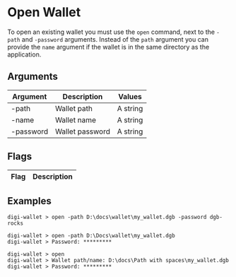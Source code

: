 # Open Wallet

To open an existing wallet you must use the `open` command, next to the `-path` and `-password` arguments. Instead of the `path` argument you can provide the `name` argument if the wallet is in the same directory as the application.

## Arguments

| Argument  | Description       | Values                       |
| --------- | ----------------- | ---------------------------- |
| -path     | Wallet path       | A string                     |
| -name     | Wallet name       | A string                     |
| -password | Wallet password   | A string                     |

## Flags

| Flag      | Description        |
| --------- | ------------------ |

## Examples

```
digi-wallet > open -path D:\docs\wallet\my_wallet.dgb -password dgb-rocks
```

```
digi-wallet > open -path D:\Docs\wallet\my_wallet.dgb
digi-wallet > Password: *********
```

```
digi-wallet > open
digi-wallet > Wallet path/name: D:\docs\Path with spaces\my_wallet.dgb
digi-wallet > Password: *********
```